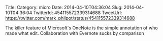 Title: 
Category: micro
Date: 2014-04-10T04:36:04
Slug: 2014-04-10T04:36:04
TwitterId: 454115572339314688
TweetUrl: https://twitter.com/mark_philpot/status/454115572339314688

The killer feature of Microsoft's OneNote is the simple annotation of who made what edit. Collaboration with Evernote sucks by comparison